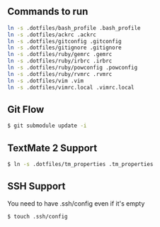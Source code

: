 Commands to run
---------------

```bash
ln -s .dotfiles/bash_profile .bash_profile
ln -s .dotfiles/ackrc .ackrc
ln -s .dotfiles/gitconfig .gitconfig
ln -s .dotfiles/gitignore .gitignore
ln -s .dotfiles/ruby/gemrc .gemrc
ln -s .dotfiles/ruby/irbrc .irbrc
ln -s .dotfiles/ruby/powconfig .powconfig
ln -s .dotfiles/ruby/rvmrc .rvmrc
ln -s .dotfiles/vim .vim
ln -s .dotfiles/vimrc.local .vimrc.local
```

Git Flow
--------
```bash
$ git submodule update -i
```

TextMate 2 Support
------------------
```bash
$ ln -s .dotfiles/tm_properties .tm_properties
```

SSH Support
-----------
You need to have .ssh/config even if it's empty

```bash
$ touch .ssh/config
```
